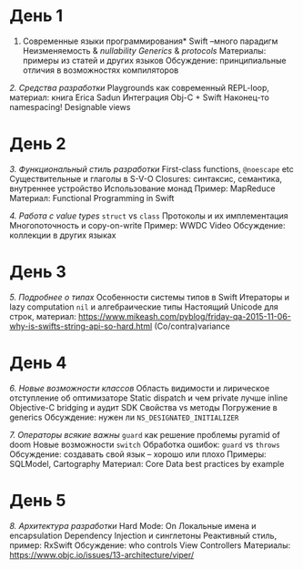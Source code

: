 # День 1
1. Современные языки программирования*
 Swift –много парадигм  
 Неизменяемость & _nullability_
 _Generics_ & _protocols_
 Материалы: примеры из статей и других языков
 Обсуждение: принципиальные отличия в возможностях  компиляторов 

*2. Средства разработки*
 Playgrounds как современный REPL-loop, материал: книга Erica Sadun
 Интеграция Obj-C + Swift
 Наконец-то namespacing!
 Designable views

# День 2

*3. Функциональный стиль разработки*
 First-class functions, `@noescape` etc
 Существительные и глаголы в S-V-O
 Closures: синтаксис, семантика, внутреннее устройство
 Использование монад
 Пример: MapReduce
 Материал: Functional Programming in Swift

*4. Работа с value types*
 `struct` vs `class`
 Протоколы и их имплементация
 Многопоточность и copy-on-write
 Пример: WWDC Video
 Обсуждение: коллекции в других языках

# День 3

*5. Подробнее о типах*
 Особенности системы типов в Swift
 Итераторы и lazy computation
  `nil` и алгебраические типы
 Настоящий Unicode для строк, материал: https://www.mikeash.com/pyblog/friday-qa-2015-11-06-why-is-swifts-string-api-so-hard.html
 (Co/contra)variance 

# День 4

*6. Новые возможности классов*
Область видимости и лирическое отступление об оптимизаторе
Static dispatch и чем private лучше inline
Objective-C bridging и аудит SDK
Свойства vs методы
Погружение в generics
Обсуждение: нужен ли `NS_DESIGNATED_INITIALIZER`

*7. Операторы всякие важны*
 `guard` как решение проблемы pyramid of doom
 Новые возможности `switch`
 Обработка ошибок: `guard` vs `throws`
 Обсуждение: создавать свой язык – хорошо или плохо
 Примеры: SQLModel, Cartography
 Материал: Core Data best practices by example

# День 5

*8. Архитектура разработки*
 Hard Mode: On
 Локальные имена и encapsulation
 Dependency Injection и синглетоны
 Реактивный стиль, пример: RxSwift
 Обсуждение: who controls View Controllers
 Материалы: https://www.objc.io/issues/13-architecture/viper/

